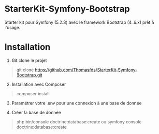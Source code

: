 # StarterKit-Symfony-Bootstrap
Starter kit pour Symfony (5.2.3) avec le framework Bootstrap (4..6.x) prêt à l'usage.


# Installation

1. Git clone le projet 
> git clone https://github.com/Thomasfds/StarterKit-Symfony-Bootstrap.git

2. Installation avec Composer
> composer install

3. Paramétrer votre .env pour une connexion à une base de donnée

4. Créer la base de donnée 
>  php bin/console doctrine:database:create
ou
> symfony console doctrine:database:create
